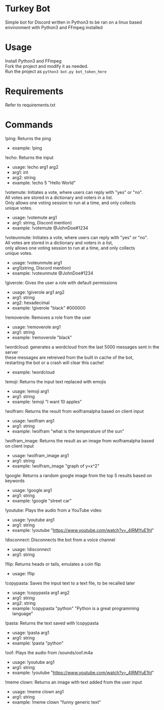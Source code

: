 # Turkey Bot
Simple bot for Discord written in Python3 to be ran on a linux based environment with Python3 and FFmpeg installed  
# Usage
Install Python3 and FFmpeg  
Fork the project and modify it as needed.  
Run the project as ```python3 bot.py bot_token_here```  
# Requirements
Refer to requirements.txt
# Commands
!ping: Returns the ping  
- example: !ping  

!echo: Returns the input  
- usage: !echo arg1 arg2  
- arg1: int  
- arg2: string  
- example: !echo 5 "Hello World"  

!votemute: Initiates a vote, where users can reply with "yes" or "no".  
            All votes are stored in a dictionary and voters in a list.  
            Only allows one voting session to run at a time, and only collects  
            unique votes.  
- usage: !votemute arg1  
- arg1: string, Discord mention)  
- example: !votemute @JohnDoe#1234  

!voteunmute: Initiates a vote, where users can reply with "yes" or "no".   
            All votes are stored in a dictionary and voters in a list,  
            only allows one voting session to run at a time, and only collects  
            unique votes.  
- usage: !voteunmute arg1  
- arg1(string, Discord mention)  
- example: !voteunmute @JohnDoe#1234  

!giverole: Gives the user a role with default permissions  
- usage: !giverole arg1 arg2  
- arg1: string  
- arg2: hexadecimal  
- example: !giverole "black" #000000  
  
!removerole: Removes a role from the user  
- usage: !removerole arg1  
- arg1: string  
- example: !removerole "black"  

!wordcloud: generates a wordcloud from the last 5000 messages sent in the server  
             these messages are retreived from the built in cache of the bot,  
             restarting the bot or a crash will clear this cache!  
- example: !wordcloud  

!emoji: Returns the input text replaced with emojis  
- usage: !emoji arg1  
- arg1: string  
- example: !emoji "I want 10 apples"  

!wolfram: Returns the result from wolframalpha based on client input  
- usage: !wolfram arg1   
- arg1: string  
- example: !wolfram "what is the temperature of the sun"  

!wolfram_image: Returns the result as an image from wolframalpha based on client input  
- usage: !wolfram_image arg1   
- arg1: string  
- example: !wolfram_image "graph of y=x^2"  
  
!google: Returns a random google image from the top 5 results based on keywords  
- usage: !google arg1  
- arg1: string  
- example: !google "street car"  

!youtube: Plays the audio from a YouTube video  
- usage: !youtube arg1  
- arg1: string  
- example: !youtube "https://www.youtube.com/watch?v=_4IRMYuE1hI"  

!disconnect: Disconnects the bot from a voice channel  
- usage: !disconnect  
- arg1: string  

!flip: Returns heads or tails, emulates a coin flip  
- usage: !flip  

!copypasta: Saves the input text to a text file, to be recalled later  
- usage: !copypasta arg1 arg2  
- arg1: string  
- arg2: string  
- example: !copypasta "python" "Python is a great programming language"  

!pasta: Returns the text saved with !copypasta  
- usage: !pasta arg1  
- arg1: string  
- example: !pasta "python"  

!oof: Plays the audio from /sounds/oof.m4a   
- usage: !youtube arg1  
- arg1: string  
- example: !youtube "https://www.youtube.com/watch?v=_4IRMYuE1hI"  

!meme clown: Returns an image with text added from the user input  
- usage: !meme clown arg1  
- arg1: string  
- example: !meme clown "funny generic text"  